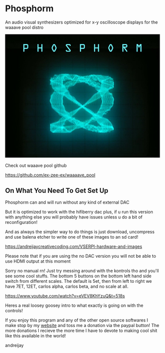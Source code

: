 # Phosphorm

An audio visual synthesizers optimized for x-y oscilloscope displays for the waaave pool distro

![Image description](https://github.com/ex-zee-ex/pictures/blob/master/phosphorm.jpg)

Check out waaave pool github

https://github.com/ex-zee-ex/waaaave_pool

## On What You Need To Get Set Up

Phosphorm can and will run without any kind of external DAC

But it is optimized to work with the hifiberry dac plus, if u run this version with anything else you will probably have issues unless u do a bit of reconfiguration!

And as always the simpler way to do things is just download, uncompress and use balena etcher to write one of these images to an sd card!

https://andreijaycreativecoding.com/VSERPI-hardware-and-images

Please note that if you are using the no DAC version you will not be able to use HDMI output at this moment

Sorry no manual rn!  Just try messing around with the kontrols tho and you'll see some cool stuffs.  The bottom 5 buttons on the bottom left hand side switch from different scales.
The default is 5et, then from left to right we have 7ET, 12ET, carlos alpha, carlos beta, and no scale at all.

https://www.youtube.com/watch?v=eVEV8KhYzuQ&t=518s 

Heres a real loosey goosey intro to what exactly is going on with the controls!

If you enjoy this program and any of the other open source softwares I make stop by my [website](https://andreijaycreativecoding.com) and toss me a donation via the paypal button! The more donations I recieve the more time I have to devote to making cool shit like this available in the world!

andreijay
